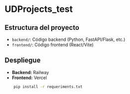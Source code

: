 # UDProjects_test

## Estructura del proyecto

- `backend/`: Código backend (Python, FastAPI/Flask, etc.)
- `frontend/`: Código frontend (React/Vite)

## Despliegue

- **Backend:** Railway
- **Frontend:** Vercel
```bash
    pip install -r requeriments.txt
```